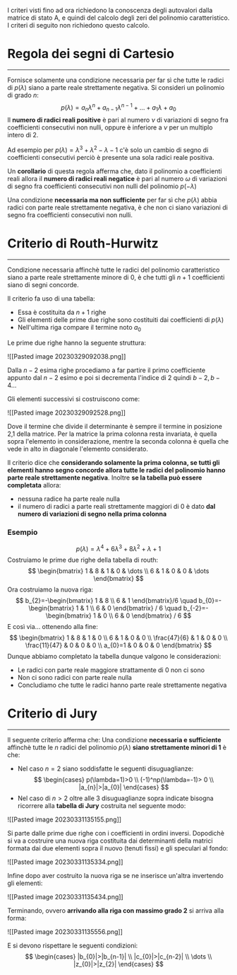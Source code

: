 I criteri visti fino ad ora richiedono la conoscenza degli autovalori dalla matrice di stato A, e quindi del calcolo degli zeri del polinomio caratteristico.
I criteri di seguito non richiedono questo calcolo.

# Regola dei segni di Cartesio
---
Fornisce solamente una condizione necessaria per far sì che tutte le radici di $p(\lambda)$ siano a parte reale strettamente negativa.
Si consideri un polinomio di grado $n$:
$$
p(\lambda)=a_{n}\lambda^n+a_{n-1}\lambda^{n-1}+\dots+a_{1}\lambda +a_{0}
$$
Il **numero di radici reali positive** è pari al numero $\nu$ di variazioni di segno fra coefficienti consecutivi non nulli, oppure è inferiore a $\nu$ per un multiplo intero di 2.

Ad esempio per $p(\lambda)=\lambda^3 +\lambda^2-\lambda-1$ c'è solo un cambio di segno di coefficienti consecutivi perciò è presente una sola radici reale positiva.

Un **corollario** di questa regola afferma che, dato il polinomio a coefficienti reali allora il **numero di radici reali negatice** è pari al numero $\omega$ di variazioni di segno fra coefficienti consecutivi non nulli del polinomio $p(-\lambda)$

Una condizione **necessaria ma non sufficiente** per far sì che $p(\lambda)$ abbia radici con parte reale strettamente negativa,  è che non ci siano variazioni di segno fra coefficienti consecutivi non nulli.


# Criterio di Routh-Hurwitz
---
Condizione necessaria affinchè tutte le radici del polinomio caratteristico siano a parte reale strettamente minore di 0, è che tutti gli $n+1$ coefficienti siano di segni concorde.

Il criterio fa uso di una tabella:
- Essa è costituita da $n+1$ righe
- Gli elementi delle prime due righe sono costituiti dai coefficienti di $p(\lambda)$
- Nell'ultima riga compare il termine noto $a_{0}$

Le prime due righe hanno la seguente struttura:

![[Pasted image 20230329092038.png]]

Dalla $n-2$ esima righe procediamo a far partire il primo coefficiente appunto dal $n-2$ esimo e poi si decrementa l'indice di 2 quindi $b-2,b-4\dots$

Gli elementi successivi si costruiscono come:

![[Pasted image 20230329092528.png]]

Dove il termine che divide il determinante è sempre il termine in posizione 2,1 della matrice.
Per la matrice la prima colonna resta invariata, è quella sopra l'elemento in considerazione, mentre la seconda colonna è quella che vede in alto in diagonale l'elemento considerato.

Il criterio dice che **considerando solamente la prima colonna, se tutti gli elementi hanno segno concorde allora tutte le radici del polinomio hanno parte reale strettamente negativa**.
Inoltre **se la tabella può essere completata** allora:
- nessuna radice ha parte reale nulla
- il numero di radici a parte reali strettamente maggiori di 0 è dato **dal numero di variazioni di segno nella prima colonna**


### Esempio
$$
p(\lambda)=\lambda^4+6\lambda^3+8\lambda^2+\lambda+1
$$
Costruiamo le prime due righe della tabella di routh:
$$
\begin{bmatrix}
1 & 8 & 1 & 0 & \dots \\
6 & 1 & 0 & 0 & \dots
\end{bmatrix}
$$
Ora costruiamo la nuova riga:
$$
b_{2}=-\begin{bmatrix}
1 & 8  \\
6 & 1
\end{bmatrix}/6 \quad b_{0}=-\begin{bmatrix}
1 & 1 \\
6 & 0
\end{bmatrix} / 6 \quad b_{-2}=-\begin{bmatrix}
1 & 0 \\
6 & 0
\end{bmatrix} / 6
$$
E così via... ottenendo alla fine:
$$
\begin{bmatrix}
1 & 8 & 1 & 0 \\
6 & 1 & 0 & 0 \\
\frac{47}{6} & 1 & 0 & 0 \\
\frac{11}{47} & 0 & 0 & 0 \\
a_{0}=1 & 0 & 0 & 0
\end{bmatrix}
$$
Dunque abbiamo completato la tabella dunque valgono le considerazioni:
- Le radici con parte reale maggiore strattamente di 0 non ci sono
- Non ci sono radici con parte reale nulla
- Concludiamo che tutte le radici hanno parte reale strettamente negativa


# Criterio di Jury
---
Il seguente criterio afferma che: 
Una condizione **necessaria e sufficiente** affinchè tutte le $n$ radici del polinomio $p(\lambda)$ **siano strettamente minori di 1** è che:
- Nel caso $n=2$ siano soddisfatte le seguenti disuguaglianze: $$
\begin{cases}
p(\lambda=1)>0  \\
(-1)^np(\lambda=-1)> 0 \\
|a_{n}|>|a_{0}|
\end{cases}
$$
- Nel caso di $n>2$ oltre alle 3 disuguaglianze sopra indicate bisogna ricorrere alla **tabella di Jury** costruita nel seguente modo:

![[Pasted image 20230331135155.png]]

Si parte dalle prime due righe con i coefficienti in ordini inversi.
Dopodichè si va a costruire una nuova riga costituita dai determinanti della matrici formata dai due elementi sopra il nuovo (tenuti fissi) e gli speculari al fondo:

![[Pasted image 20230331135334.png]]

Infine dopo aver costruito la nuova riga se ne inserisce un'altra invertendo gli elementi:

![[Pasted image 20230331135434.png]]

Terminando, ovvero **arrivando alla riga con massimo grado 2** si arriva alla forma:

![[Pasted image 20230331135556.png]]

E si devono rispettare le seguenti condizioni: 
$$
\begin{cases}
|b_{0}|>|b_{n-1}| \\
|c_{0}|>|c_{n-2}| \\
\dots \\
|z_{0}|>|z_{2}|
\end{cases}
$$
